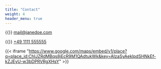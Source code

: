 ```yaml
---
title: "Contact"
weight: 4
header_menu: true
---
```


{{<icon class="fa fa-envelope">}}&nbsp;[mail@janedoe.com](mailto:your-email@your-domain.com)

{{<icon class="fa fa-phone">}}&nbsp;[+49 1111 555555](tel:+491111555555)

{{< iframe "https://www.google.com/maps/embed/v1/place?q=place_id:ChIJZRdMBqs8jEcR9M1QAdtukWk&key=AIzaSyAeklpdSHNkEf-kZJEyU-w3bDPRVRgXHsY" >}}
